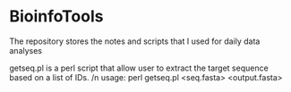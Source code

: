 # BioinfoTools
The repository stores the notes and scripts that I used for daily data analyses

getseq.pl is a perl script that allow user to extract the target sequence based on a list of IDs. /n
usage: perl getseq.pl <list of IDs> <seq.fasta> <output.fasta>
